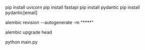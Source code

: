 pip install uvicorn
pip install fastapi
pip install pydantic
pip install pydantic[email]

alembic revision --autogenerate -m "****"

alembic upgrade head

python main.py
